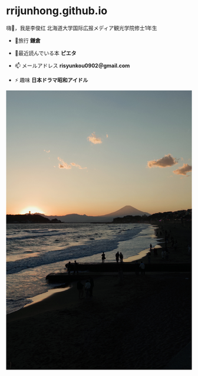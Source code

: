 # rrijunhong.github.io

 
嗨👋，我是李俊红
北海道大学国际広报メディア観光学院修士1年生

- 🔭旅行 **鎌倉**

- 💬最近読んでいる本 **ピエタ**

- 📫 メールアドレス **risyunkou0902＠gmail.com**

- ⚡ 趣味 **日本ドラマ昭和アイドル**



 ![封面图](./bg-header.jpg)



